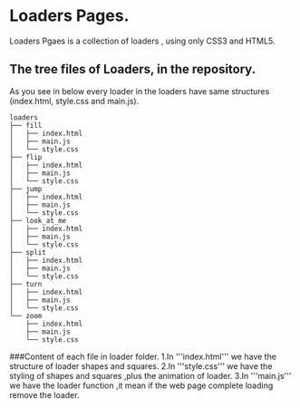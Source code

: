 # Loaders Pages.
Loaders Pgaes is a collection of loaders , using only CSS3 and HTML5.

## The tree files of Loaders, in the repository.

As you see in below every loader in the loaders have same structures (index.html, style.css and main.js).

    loaders
    ├── fill
    │   ├── index.html
    │   ├── main.js
    │   └── style.css
    ├── flip
    │   ├── index.html
    │   ├── main.js
    │   └── style.css
    ├── jump
    │   ├── index.html
    │   ├── main.js
    │   └── style.css
    ├── look_at_me
    │   ├── index.html
    │   ├── main.js
    │   └── style.css
    ├── split
    │   ├── index.html
    │   ├── main.js
    │   └── style.css
    ├── turn
    │   ├── index.html
    │   ├── main.js
    │   └── style.css
    └── zoom
        ├── index.html
        ├── main.js
        └── style.css

###Content of each file in loader folder.
1.In '''index.html''' we have the structure of loader shapes and squares.
2.In '''style.css''' we have the styling of shapes and squares ,plus the animation of loader.
3.In '''main.js''' we have the loader function ,it mean if the web page complete loading remove the loader.